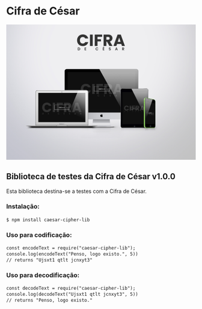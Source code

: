 # Cifra de César

![alt text](/img/main-showcase.jpg "main showcase")


## Biblioteca de testes da Cifra de César v1.0.0

Esta biblioteca destina-se a testes com a Cifra de César.

### Instalação:

```
$ npm install caesar-cipher-lib
```

### Uso para codificação:

```
const encodeText = require("caesar-cipher-lib");
console.log(encodeText("Penso, logo existo.", 5))
// returns "Ujsxt1 qtlt jcnxyt3"
```

### Uso para decodificação:

```
const decodeText = require("caesar-cipher-lib");
console.log(decodeText("Ujsxt1 qtlt jcnxyt3", 5))
// returns "Penso, logo existo."
```